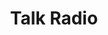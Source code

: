 ---
layout: productions
title: Talk Radio
year: 1991
featured_image: 
category:
Theatre: Players by the Sea
cast:
crew:
  Director: Michael Lipp
external_links:
---